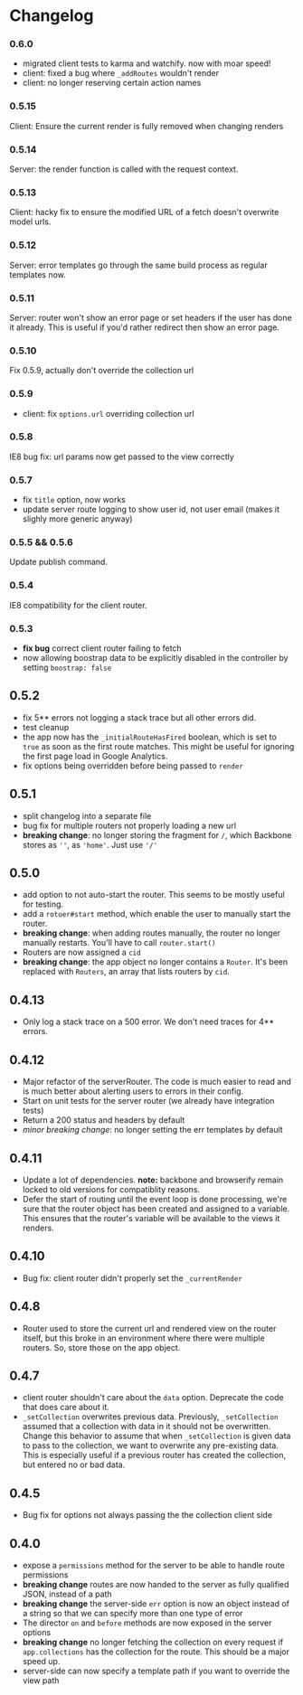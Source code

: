 # Changelog
### 0.6.0
* migrated client tests to karma and watchify. now with moar speed!
* client: fixed a bug where `_addRoutes` wouldn't render
* client: no longer reserving certain action names

### 0.5.15
Client: Ensure the current render is fully removed when changing renders

### 0.5.14
Server: the render function is called with the request context.

### 0.5.13
Client: hacky fix to ensure the modified URL of a fetch doesn't overwrite model urls.

### 0.5.12
Server: error templates go through the same build process as regular templates now.

### 0.5.11
Server: router won't show an error page or set headers if the user has done it already. This is useful if you'd rather redirect then show an error page.

### 0.5.10
Fix 0.5.9, actually don't override the collection url

### 0.5.9
* client: fix `options.url` overriding collection url

### 0.5.8
IE8 bug fix: url params now get passed to the view correctly

### 0.5.7
* fix `title` option, now works
* update server route logging to show user id, not user email (makes it slighly more generic anyway)

### 0.5.5 && 0.5.6
Update publish command.

### 0.5.4
IE8 compatibility for the client router.

### 0.5.3
* **fix bug** correct client router failing to fetch
* now allowing boostrap data to be explicitly disabled in the controller by setting `boostrap: false`

## 0.5.2
* fix 5** errors not logging a stack trace but all other errors did.
* test cleanup
* the app now has the `_initialRouteHasFired` boolean, which is set to `true` as soon as the first route matches. This might be useful for ignoring the first page load in Google Analytics.
* fix options being overridden before being passed to `render`

## 0.5.1
* split changelog into a separate file
* bug fix for multiple routers not properly loading a new url
* **breaking change**: no longer storing the fragment for `/`, which Backbone stores as `''`, as `'home'`. Just use `'/'`

## 0.5.0
* add option to not auto-start the router. This seems to be mostly useful for testing.
* add a `rotuer#start` method, which enable the user to manually start the router.
* **breaking change**: when adding routes manually, the router no longer manually restarts. You'll have to call `router.start()`
* Routers are now assigned a `cid`
* **breaking change**: the app object no longer contains a `Router`. It's been replaced with `Routers`, an array that lists routers by `cid`.

## 0.4.13
* Only log a stack trace on a 500 error. We don't need traces for 4** errors.

## 0.4.12
* Major refactor of the serverRouter. The code is much easier to read and is much better about alerting users to errors in their config.
* Start on unit tests for the server router (we already have integration tests)
* Return a 200 status and headers by default
* *minor breaking change*: no longer setting the err templates by default

## 0.4.11
* Update a lot of dependencies. __note:__ backbone and browserify remain locked to old versions for compatiblity reasons.
* Defer the start of routing until the event loop is done processing, we're sure that the router object has been created and assigned to a variable. This ensures that the router's variable will be available to the views it renders.

## 0.4.10
* Bug fix: client router didn't properly set the `_currentRender`

## 0.4.8
* Router used to store the current url and rendered view on the router itself, but this broke in an environment where there were multiple routers. So, store those on the app object.

## 0.4.7
* client router shouldn't care about the `data` option. Deprecate the code that does care about it.
* `_setCollection` overwrites previous data. Previously, `_setCollection` assumed that a collection with data in it should not be overwritten. Change this behavior to assume that when `_setCollection` is given data to pass to the collection, we want to overwrite any pre-existing data. This is especially useful if a previous router has created the collection, but entered no or bad data.

## 0.4.5
* Bug fix for options not always passing the the collection client side

## 0.4.0
* expose a `permissions` method for the server to be able to handle route permissions
* **breaking change** routes are now handed to the server as fully qualified JSON, instead of a path
* **breaking change** the server-side `err` option is now an object instead of a string so that we can specify more than one type of error
* The director `on` and `before` methods are now exposed in the server options
* **breaking change** no longer fetching the collection on every request if `app.collections` has the collection for the route. This should be a major speed up.
* server-side can now specify a template path if you want to override the view path
